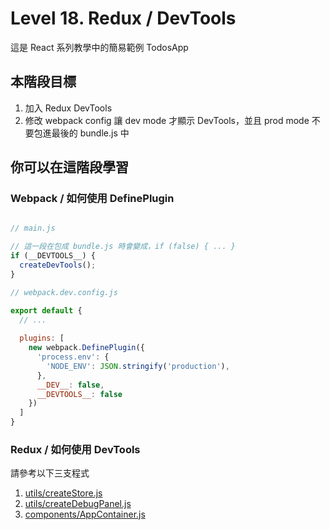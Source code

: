 # Level 18. Redux / DevTools
這是 React 系列教學中的簡易範例 TodosApp


## 本階段目標
1. 加入 Redux DevTools
2. 修改 webpack config 讓 dev mode 才顯示 DevTools，並且 prod mode 不要包進最後的 bundle.js 中


## 你可以在這階段學習
### Webpack / 如何使用 DefinePlugin
```js

// main.js

// 這一段在包成 bundle.js 時會變成，if (false) { ... }
if (__DEVTOOLS__) {
  createDevTools();
}

// webpack.dev.config.js

export default {
  // ...
  
  plugins: [
    new webpack.DefinePlugin({
      'process.env': {
        'NODE_ENV': JSON.stringify('production'),
      },
      __DEV__: false,
      __DEVTOOLS__: false
    })
  ]
}
```


### Redux / 如何使用 DevTools
請參考以下三支程式
1. [utils/createStore.js](https://github.com/shiningjason1989/ReactTodosTutorial/blob/%2318_redux_devtools/src/scripts/utils/createStore.js)
2. [utils/createDebugPanel.js](https://github.com/shiningjason1989/ReactTodosTutorial/blob/%2318_redux_devtools/src/scripts/utils/createDebugPanel.js)
3. [components/AppContainer.js](https://github.com/shiningjason1989/ReactTodosTutorial/blob/%2318_redux_devtools/src/scripts/components/AppContainer.js)
